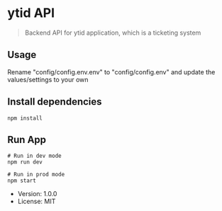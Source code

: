 # ytid API

> Backend API for ytid application, which is a ticketing system

## Usage

Rename "config/config.env.env" to "config/config.env" and update the values/settings to your own

## Install dependencies

```
npm install
```

## Run App

```
# Run in dev mode
npm run dev

# Run in prod mode
npm start
```

- Version: 1.0.0
- License: MIT

